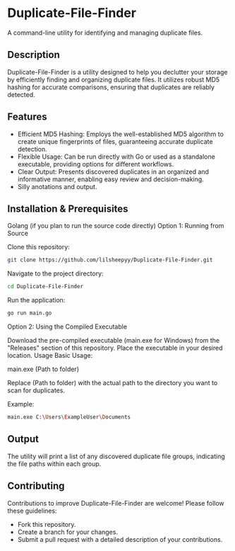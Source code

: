 # Duplicate-File-Finder

A command-line utility for identifying and managing duplicate files.

## Description
Duplicate-File-Finder is a utility designed to help you declutter your storage by efficiently finding and organizing duplicate files. It utilizes robust MD5 hashing for accurate comparisons, ensuring that duplicates are reliably detected.

## Features
* Efficient MD5 Hashing: Employs the well-established MD5 algorithm to create unique fingerprints of files, guaranteeing accurate duplicate detection.
* Flexible Usage: Can be run directly with Go or used as a standalone executable, providing options for different workflows.
* Clear Output: Presents discovered duplicates in an organized and informative manner, enabling easy review and decision-making.
* Silly anotations and output.

## Installation & Prerequisites

Golang (if you plan to run the source code directly)
Option 1: Running from Source

Clone this repository: 
```bash
git clone https://github.com/lilsheepyy/Duplicate-File-Finder.git
```

Navigate to the project directory: 
```bash
cd Duplicate-File-Finder
```
Run the application: 
```bash
go run main.go
```
Option 2: Using the Compiled Executable

Download the pre-compiled executable (main.exe for Windows) from the "Releases" section of this repository.
Place the executable in your desired location.
Usage
Basic Usage:

main.exe (Path to folder)

Replace (Path to folder) with the actual path to the directory you want to scan for duplicates.

Example:
```bash
main.exe C:\Users\ExampleUser\Documents
```

## Output
The utility will print a list of any discovered duplicate file groups, indicating the file paths within each group.

## Contributing
Contributions to improve Duplicate-File-Finder are welcome! Please follow these guidelines:

* Fork this repository.
* Create a branch for your changes.
* Submit a pull request with a detailed description of your contributions.

